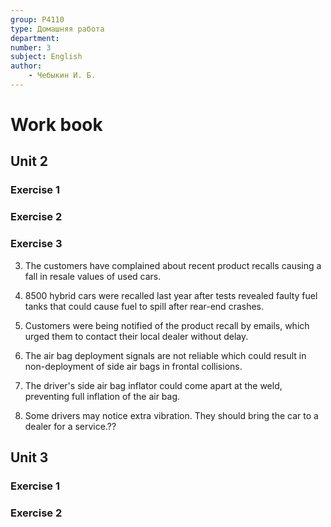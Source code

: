 ```yaml
---
group: P4110
type: Домашняя работа
department:
number: 3
subject: English
author:
    - Чебыкин И. Б.
---
```


# Work book

## Unit 2

### Exercise 1

### Exercise 2

### Exercise 3

3. The customers have complained about recent product recalls causing
a fall in resale values of used cars.

4. 8500 hybrid cars were recalled last year after tests revealed faulty fuel
tanks that could cause fuel to spill after rear-end crashes.

5. Customers were being notified of the product recall by emails, which urged
them to contact their local dealer without delay.

6. The air bag deployment signals are not reliable which could result in
non-deployment of side air bags in frontal collisions.

7. The driver's side air bag inflator could come apart at the weld, preventing
full inflation of the air bag.

8. Some drivers may notice extra vibration. They should bring the car to a
dealer for a service.??

## Unit 3

### Exercise 1

### Exercise 2
